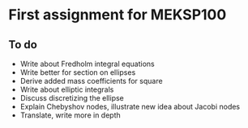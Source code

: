 # First assignment for MEKSP100

## To do
- Write about Fredholm integral equations
- Write better for section on ellipses
- Derive added mass coefficients for square
- Write about elliptic integrals
- Discuss discretizing the ellipse
- Explain Chebyshov nodes, illustrate new idea about Jacobi nodes
- Translate, write more in depth
